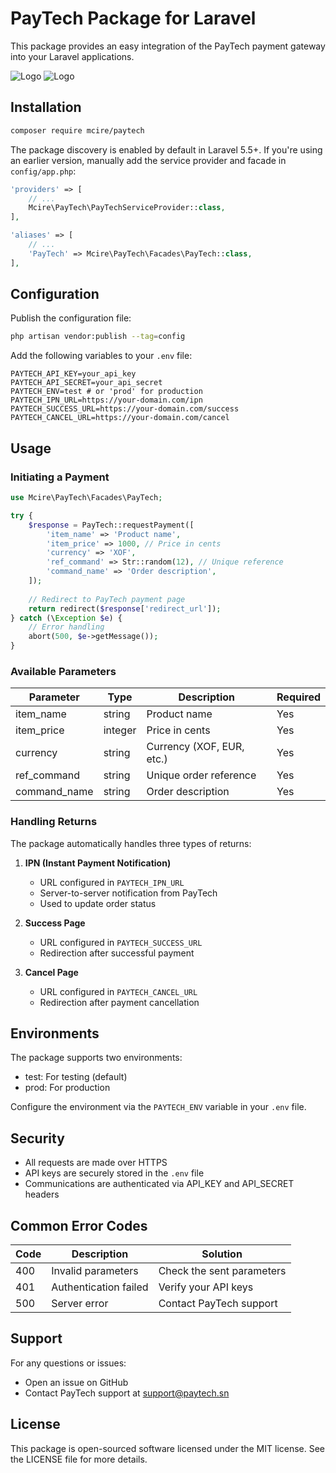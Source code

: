 # PayTech Package for Laravel

This package provides an easy integration of the PayTech payment gateway into your Laravel applications.

![Logo](https://raw.githubusercontent.com/laravel/art/master/logo-lockup/5%20SVG/2%20CMYK/1%20Full%20Color/laravel-logolockup-cmyk-red.svg)
![Logo](https://paytech.sn/assets/srcs/img/new-image/paytech-7.png)

## Installation

```bash
composer require mcire/paytech
```

The package discovery is enabled by default in Laravel 5.5+. If you're using an earlier version, manually add the service provider and facade in `config/app.php`:

```php
'providers' => [
    // ...
    Mcire\PayTech\PayTechServiceProvider::class,
],

'aliases' => [
    // ...
    'PayTech' => Mcire\PayTech\Facades\PayTech::class,
],
```

## Configuration

Publish the configuration file:

```bash
php artisan vendor:publish --tag=config
```

Add the following variables to your `.env` file:

```dotenv
PAYTECH_API_KEY=your_api_key
PAYTECH_API_SECRET=your_api_secret
PAYTECH_ENV=test # or 'prod' for production
PAYTECH_IPN_URL=https://your-domain.com/ipn
PAYTECH_SUCCESS_URL=https://your-domain.com/success
PAYTECH_CANCEL_URL=https://your-domain.com/cancel
```

## Usage

### Initiating a Payment

```php
use Mcire\PayTech\Facades\PayTech;

try {
    $response = PayTech::requestPayment([
        'item_name' => 'Product name',
        'item_price' => 1000, // Price in cents
        'currency' => 'XOF',
        'ref_command' => Str::random(12), // Unique reference
        'command_name' => 'Order description',
    ]);
    
    // Redirect to PayTech payment page
    return redirect($response['redirect_url']);
} catch (\Exception $e) {
    // Error handling
    abort(500, $e->getMessage());
}
```

### Available Parameters

| Parameter | Type | Description | Required |
|-----------|------|-------------|---------|
| item_name | string | Product name | Yes |
| item_price | integer | Price in cents | Yes |
| currency | string | Currency (XOF, EUR, etc.) | Yes |
| ref_command | string | Unique order reference | Yes |
| command_name | string | Order description | Yes |

### Handling Returns

The package automatically handles three types of returns:

1. **IPN (Instant Payment Notification)**
   - URL configured in `PAYTECH_IPN_URL`
   - Server-to-server notification from PayTech
   - Used to update order status

2. **Success Page**
   - URL configured in `PAYTECH_SUCCESS_URL`
   - Redirection after successful payment

3. **Cancel Page**
   - URL configured in `PAYTECH_CANCEL_URL`
   - Redirection after payment cancellation

## Environments

The package supports two environments:
- test: For testing (default)
- prod: For production

Configure the environment via the `PAYTECH_ENV` variable in your `.env` file.

## Security

- All requests are made over HTTPS
- API keys are securely stored in the `.env` file
- Communications are authenticated via API_KEY and API_SECRET headers

## Common Error Codes

| Code | Description | Solution |
|------|-------------|----------|
| 400 | Invalid parameters | Check the sent parameters |
| 401 | Authentication failed | Verify your API keys |
| 500 | Server error | Contact PayTech support |

## Support

For any questions or issues:
- Open an issue on GitHub
- Contact PayTech support at support@paytech.sn

## License

This package is open-sourced software licensed under the MIT license. See the LICENSE file for more details.
